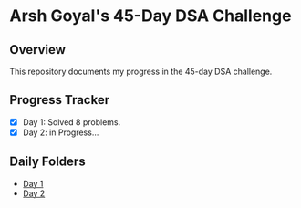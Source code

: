 # Arsh Goyal's 45-Day DSA Challenge

## Overview
This repository documents my progress in the 45-day DSA challenge.

## Progress Tracker
- [x] Day 1: Solved 8 problems.
- [x] Day 2: in Progress... 

## Daily Folders
- [Day 1](.CrackYourPlacement/Day01)
- [Day 2](./Day02)
